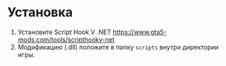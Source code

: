 # Установка

1. Установите Script Hook V .NET https://www.gta5-mods.com/tools/scripthookv-net
2. Модификацию (.dll) положите в папку `scripts` внутри директории игры.
